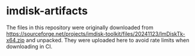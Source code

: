 # imdisk-artifacts

The files in this repository were originally downloaded from https://sourceforge.net/projects/imdisk-toolkit/files/20241123/ImDiskTk-x64.zip and unpacked. They were uploaded here to avoid rate limits when downloading in CI.
